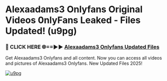 # Alexaadams3 Onlyfans Original Videos 0nlyFans Leaked - Files Updated! (u9pg)

<h3>🔴 CLICK HERE 🌐==►► <a href="https://tinyurl.com/3hn5wdd3" rel="nofollow">Alexaadams3 Onlyfans Updated Files</a></h3>

Get Alexaadams3 Onlyfans and all content. Now you can access all videos and pictures of Alexaadams3 Onlyfans. New Updated Files 2025!

[![u9pg](https://i.imgur.com/4HnBqBT.gif)](https://tinyurl.com/3hn5wdd3)
